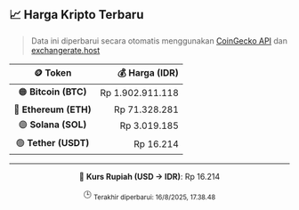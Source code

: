 

<!-- HARGA_KRIPTO -->
## 📈 Harga Kripto Terbaru

> Data ini diperbarui secara otomatis menggunakan [CoinGecko API](https://www.coingecko.com/) dan [exchangerate.host](https://exchangerate.host/)

<div align="center">

| 🪙 Token | 💰 Harga (IDR) |
|:------:|---------------:|
| 🟠 **Bitcoin (BTC)**   | Rp 1.902.911.118 |
| 🔵 **Ethereum (ETH)**  | Rp 71.328.281 |
| 🟣 **Solana (SOL)**    | Rp 3.019.185 |
| 🟢 **Tether (USDT)**   | Rp 16.214 |

---

💱 **Kurs Rupiah (USD → IDR)**: Rp 16.214

🕒 <sub>Terakhir diperbarui: 16/8/2025, 17.38.48</sub>

</div>
<!-- /HARGA_KRIPTO -->
